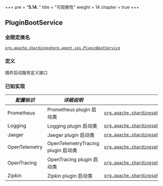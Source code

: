 +++
pre = "<b>5.14. </b>"
title = "可观察性"
weight = 14
chapter = true
+++

## PluginBootService

### 全限定类名

[`org.apache.shardingsphere.agent.spi.PluginBootService`](https://github.com/apache/shardingsphere/blob/master/agent/api/src/main/java/org/apache/shardingsphere/agent/spi/PluginBootService.java)

### 定义

插件启动服务定义接口

### 已知实现

| *配置标识*      | *详细说明*                         | *全限定类名* |
| ------------- | --------------------------------- | ---------- |
| Prometheus    | Prometheus plugin 启动类           | [`org.apache.shardingsphere.agent.plugin.metrics.prometheus.PrometheusPluginBootService`](https://github.com/apache/shardingsphere/blob/master/agent/plugins/metrics/type/prometheus/src/main/java/org/apache/shardingsphere/agent/plugin/metrics/prometheus/PrometheusPluginBootService.java) |
| Logging       | Logging plugin 启动类              | [`org.apache.shardingsphere.agent.plugin.logging.file.FileLoggingPluginBootService`](https://github.com/apache/shardingsphere/blob/master/agent/plugins/logging/type/file/src/main/java/org/apache/shardingsphere/agent/plugin/logging/file/FileLoggingPluginBootService.java) |
| Jaeger        | Jaeger plugin 启动类               | [`org.apache.shardingsphere.agent.plugin.tracing.jaeger.JaegerTracingPluginBootService`](https://github.com/apache/shardingsphere/blob/master/agent/plugins/tracing/type/jaeger/src/main/java/org/apache/shardingsphere/agent/plugin/tracing/jaeger/JaegerTracingPluginBootService.java) |
| OpenTelemetry | OpenTelemetryTracing plugin 启动类 | [`org.apache.shardingsphere.agent.plugin.tracing.opentelemetry.OpenTelemetryTracingPluginBootService`](https://github.com/apache/shardingsphere/blob/master/agent/plugins/tracing/type/opentelemetry/src/main/java/org/apache/shardingsphere/agent/plugin/tracing/opentelemetry/OpenTelemetryTracingPluginBootService.java) |
| OpenTracing   | OpenTracing plugin 启动类          | [`org.apache.shardingsphere.agent.plugin.tracing.opentracing.OpenTracingPluginBootService`](https://github.com/apache/shardingsphere/blob/master/agent/plugins/tracing/type/opentracing/src/main/java/org/apache/shardingsphere/agent/plugin/tracing/opentracing/OpenTracingPluginBootService.java) |
| Zipkin        | Zipkin plugin 启动类               | [`org.apache.shardingsphere.agent.plugin.tracing.zipkin.ZipkinTracingPluginBootService`](https://github.com/apache/shardingsphere/blob/master/agent/plugins/tracing/type/zipkin/src/main/java/org/apache/shardingsphere/agent/plugin/tracing/zipkin/ZipkinTracingPluginBootService.java) |
